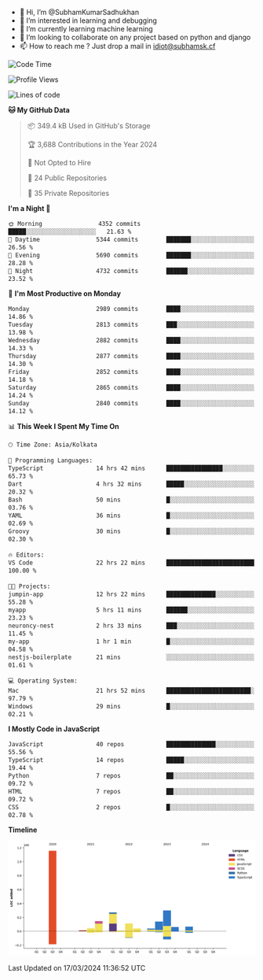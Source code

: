 - 👋 Hi, I’m @SubhamKumarSadhukhan
- 👀 I’m interested in learning and debugging
- 🌱 I’m currently learning machine learning
- 💞️ I’m looking to collaborate on any project based on python and django
- 📫 How to reach me ?
      Just drop a mail in idiot@subhamsk.cf

<!---
SubhamKumarSadhukhan/SubhamKumarSadhukhan is a ✨ special ✨ repository because its `README.md` (this file) appears on your GitHub profile.
You can click the Preview link to take a look at your changes.
--->


<!--START_SECTION:waka-->
![Code Time](http://img.shields.io/badge/Code%20Time-2%2C010%20hrs%2014%20mins-blue)

![Profile Views](http://img.shields.io/badge/Profile%20Views-1-blue)

![Lines of code](https://img.shields.io/badge/From%20Hello%20World%20I%27ve%20Written-2.4%20million%20lines%20of%20code-blue)

**🐱 My GitHub Data** 

> 📦 349.4 kB Used in GitHub's Storage 
 > 
> 🏆 3,688 Contributions in the Year 2024
 > 
> 🚫 Not Opted to Hire
 > 
> 📜 24 Public Repositories 
 > 
> 🔑 35 Private Repositories 
 > 
**I'm a Night 🦉** 

```text
🌞 Morning                4352 commits        █████░░░░░░░░░░░░░░░░░░░░   21.63 % 
🌆 Daytime                5344 commits        ███████░░░░░░░░░░░░░░░░░░   26.56 % 
🌃 Evening                5690 commits        ███████░░░░░░░░░░░░░░░░░░   28.28 % 
🌙 Night                  4732 commits        ██████░░░░░░░░░░░░░░░░░░░   23.52 % 
```
📅 **I'm Most Productive on Monday** 

```text
Monday                   2989 commits        ████░░░░░░░░░░░░░░░░░░░░░   14.86 % 
Tuesday                  2813 commits        ███░░░░░░░░░░░░░░░░░░░░░░   13.98 % 
Wednesday                2882 commits        ████░░░░░░░░░░░░░░░░░░░░░   14.33 % 
Thursday                 2877 commits        ████░░░░░░░░░░░░░░░░░░░░░   14.30 % 
Friday                   2852 commits        ████░░░░░░░░░░░░░░░░░░░░░   14.18 % 
Saturday                 2865 commits        ████░░░░░░░░░░░░░░░░░░░░░   14.24 % 
Sunday                   2840 commits        ████░░░░░░░░░░░░░░░░░░░░░   14.12 % 
```


📊 **This Week I Spent My Time On** 

```text
🕑︎ Time Zone: Asia/Kolkata

💬 Programming Languages: 
TypeScript               14 hrs 42 mins      ████████████████░░░░░░░░░   65.73 % 
Dart                     4 hrs 32 mins       █████░░░░░░░░░░░░░░░░░░░░   20.32 % 
Bash                     50 mins             █░░░░░░░░░░░░░░░░░░░░░░░░   03.76 % 
YAML                     36 mins             █░░░░░░░░░░░░░░░░░░░░░░░░   02.69 % 
Groovy                   30 mins             █░░░░░░░░░░░░░░░░░░░░░░░░   02.30 % 

🔥 Editors: 
VS Code                  22 hrs 22 mins      █████████████████████████   100.00 % 

🐱‍💻 Projects: 
jumpin-app               12 hrs 22 mins      ██████████████░░░░░░░░░░░   55.28 % 
myapp                    5 hrs 11 mins       ██████░░░░░░░░░░░░░░░░░░░   23.23 % 
neuroncy-nest            2 hrs 33 mins       ███░░░░░░░░░░░░░░░░░░░░░░   11.45 % 
my-app                   1 hr 1 min          █░░░░░░░░░░░░░░░░░░░░░░░░   04.58 % 
nestjs-boilerplate       21 mins             ░░░░░░░░░░░░░░░░░░░░░░░░░   01.61 % 

💻 Operating System: 
Mac                      21 hrs 52 mins      ████████████████████████░   97.79 % 
Windows                  29 mins             █░░░░░░░░░░░░░░░░░░░░░░░░   02.21 % 
```

**I Mostly Code in JavaScript** 

```text
JavaScript               40 repos            ██████████████░░░░░░░░░░░   55.56 % 
TypeScript               14 repos            █████░░░░░░░░░░░░░░░░░░░░   19.44 % 
Python                   7 repos             ██░░░░░░░░░░░░░░░░░░░░░░░   09.72 % 
HTML                     7 repos             ██░░░░░░░░░░░░░░░░░░░░░░░   09.72 % 
CSS                      2 repos             █░░░░░░░░░░░░░░░░░░░░░░░░   02.78 % 
```



**Timeline**

![Lines of Code chart](https://raw.githubusercontent.com/SubhamKumarSadhukhan/SubhamKumarSadhukhan/main/assets/bar_graph.png)


 Last Updated on 17/03/2024 11:36:52 UTC
<!--END_SECTION:waka-->
